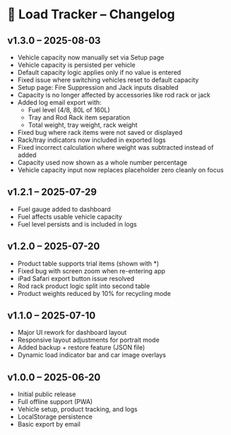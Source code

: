 # 🚚 Load Tracker – Changelog

## v1.3.0 – 2025-08-03
- Vehicle capacity now manually set via Setup page
- Vehicle capacity is persisted per vehicle
- Default capacity logic applies only if no value is entered
- Fixed issue where switching vehicles reset to default capacity
- Setup page: Fire Suppression and Jack inputs disabled
- Capacity is no longer affected by accessories like rod rack or jack
- Added log email export with:
  - Fuel level (4/8, 80L of 160L)
  - Tray and Rod Rack item separation
  - Total weight, tray weight, rack weight
- Fixed bug where rack items were not saved or displayed
- Rack/tray indicators now included in exported logs
- Fixed incorrect calculation where weight was subtracted instead of added
- Capacity used now shown as a whole number percentage
- Vehicle capacity input now replaces placeholder zero cleanly on focus

## v1.2.1 – 2025-07-29
- Fuel gauge added to dashboard
- Fuel affects usable vehicle capacity
- Fuel level persists and is included in logs

## v1.2.0 – 2025-07-20
- Product table supports trial items (shown with *)
- Fixed bug with screen zoom when re-entering app
- iPad Safari export button issue resolved
- Rod rack product logic split into second table
- Product weights reduced by 10% for recycling mode

## v1.1.0 – 2025-07-10
- Major UI rework for dashboard layout
- Responsive layout adjustments for portrait mode
- Added backup + restore feature (JSON file)
- Dynamic load indicator bar and car image overlays

## v1.0.0 – 2025-06-20
- Initial public release
- Full offline support (PWA)
- Vehicle setup, product tracking, and logs
- LocalStorage persistence
- Basic export by email
